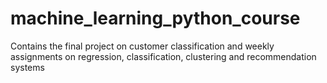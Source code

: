 # machine_learning_python_course
Contains the final project on customer classification and weekly assignments on regression, classification, clustering and recommendation systems

